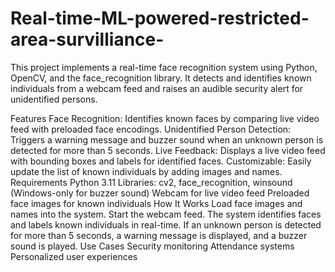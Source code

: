 # Real-time-ML-powered-restricted-area-survilliance-
This project implements a real-time face recognition system using Python, OpenCV, and the face_recognition library. It detects and identifies known individuals from a webcam feed and raises an audible security alert for unidentified persons.

Features
Face Recognition: Identifies known faces by comparing live video feed with preloaded face encodings.
Unidentified Person Detection: Triggers a warning message and buzzer sound when an unknown person is detected for more than 5 seconds.
Live Feedback: Displays a live video feed with bounding boxes and labels for identified faces.
Customizable: Easily update the list of known individuals by adding images and names.
Requirements
Python 3.11
Libraries: cv2, face_recognition, winsound (Windows-only for buzzer sound)
Webcam for live video feed
Preloaded face images for known individuals
How It Works
Load face images and names into the system.
Start the webcam feed.
The system identifies faces and labels known individuals in real-time.
If an unknown person is detected for more than 5 seconds, a warning message is displayed, and a buzzer sound is played.
Use Cases
Security monitoring
Attendance systems
Personalized user experiences
